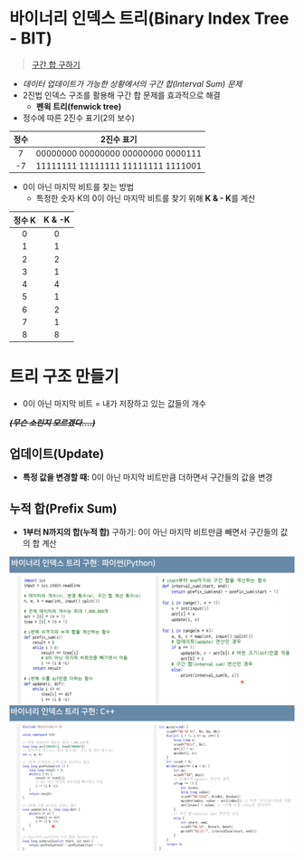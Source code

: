 # 바이너리 인덱스 트리(Binary Index Tree - BIT)
> [구간 합 구하기](https://www.acmicpc.net/problem/2042)
* *데이터 업데이트가 가능한 상황에서의 구간 합(Interval Sum) 문제*
* 2진법 인덱스 구조를 활용해 구간 합 문제를 효과적으로 해결
    * **펜윅 트리(fenwick tree)**
* 정수에 따른 2진수 표기(2의 보수)

|정수|2진수 표기|
|:---:|:---:|
|7|00000000 00000000 00000000 0000111|
|-7|11111111 11111111 11111111 1111001|

* 0이 아닌 마지막 비트를 찾는 방법
    * 특정한 숫자 K의 0이 아닌 마지막 비트를 찾기 위해 **K & - K**를 계산

|정수 K|K & -K|
|:--:|:--:|
|0|0|
|1|1|
|2|2|
|3|1|
|4|4|
|5|1|
|6|2|
|7|1|
|8|8|

# 트리 구조 만들기
* 0이 아닌 마지막 비트 = 내가 저장하고 있는 값들의 개수

**~~*(무슨 소린지 모르겠다....)*~~**

## 업데이트(Update)
* **특정 값을 변경할 때:** 0이 아닌 마지막 비트만큼 더하면서 구간들의 값을 변경

## 누적 합(Prefix Sum)
* **1부터 N까지의 합(누적 합)** 구하기: 0이 아닌 마지막 비트만큼 빼면서 구간들의 값의 합 계산

![bit](../../image/binary_index_tree.png)
![bit_c](../../image/binary_index_tree_c.png)